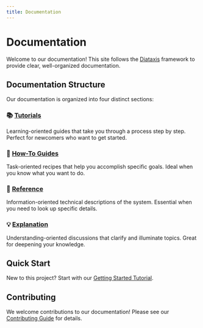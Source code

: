 ```yaml
---
title: Documentation
---
```


# Documentation

Welcome to our documentation! This site follows the [Diataxis](https://diataxis.fr/) framework to provide clear, well-organized documentation.

## Documentation Structure

Our documentation is organized into four distinct sections:

### 📚 [Tutorials](./tutorials/)
Learning-oriented guides that take you through a process step by step. Perfect for newcomers who want to get started.

### 🔧 [How-To Guides](./how-to/)
Task-oriented recipes that help you accomplish specific goals. Ideal when you know what you want to do.

### 📖 [Reference](./reference/)
Information-oriented technical descriptions of the system. Essential when you need to look up specific details.

### 💡 [Explanation](./explanation/)
Understanding-oriented discussions that clarify and illuminate topics. Great for deepening your knowledge.

## Quick Start

New to this project? Start with our [Getting Started Tutorial](./tutorials/getting-started.md).

## Contributing

We welcome contributions to our documentation! Please see our [Contributing Guide](./how-to/contribute.md) for details.

